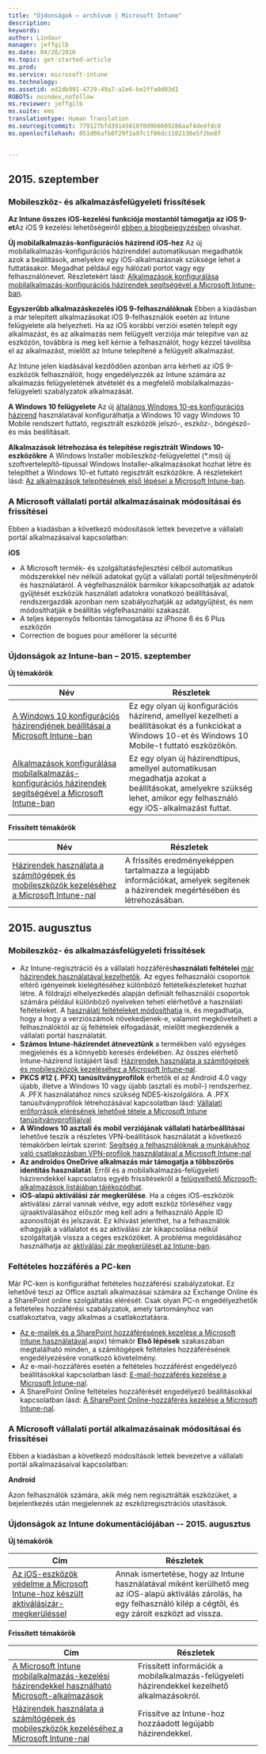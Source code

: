 ```yaml
---
title: "Újdonságok – archívum | Microsoft Intune"
description: 
keywords: 
author: Lindavr
manager: jeffgilb
ms.date: 04/28/2016
ms.topic: get-started-article
ms.prod: 
ms.service: microsoft-intune
ms.technology: 
ms.assetid: ed2db991-4729-49a7-a1e6-be2ffa0d03d1
ROBOTS: noindex,nofollow
ms.reviewer: jeffgilb
ms.suite: ems
translationtype: Human Translation
ms.sourcegitcommit: 779127bfd39145010f0d9b6609286aaf4dedfdc8
ms.openlocfilehash: 051d06afb0f29f2a97c1f06dc1102138e5f2be8f


---
```



## 2015. szeptember
### Mobileszköz- és alkalmazásfelügyeleti frissítések
**Az Intune összes iOS-kezelési funkciója mostantól támogatja az iOS 9-et**Az iOS 9 kezelési lehetőségeiről [ebben a blogbejegyzésben](http://blogs.technet.com/b/microsoftintune/archive/2015/09/09/day-zero-support-for-ios-9-with-intune.aspx) olvashat.

**Új mobilalkalmazás-konfigurációs házirend iOS-hez** Az új mobilalkalmazás-konfigurációs házirenddel automatikusan megadhatók azok a beállítások, amelyekre egy iOS-alkalmazásnak szüksége lehet a futtatásakor. Megadhat például egy hálózati portot vagy egy felhasználónevet. Részletekért lásd: [Alkalmazások konfigurálása mobilalkalmazás-konfigurációs házirendek segítségével a Microsoft Intune-ban](https://technet.microsoft.com/library/mt481447.aspx).

**Egyszerűbb alkalmazáskezelés iOS 9-felhasználóknak**
 Ebben a kiadásban a már telepített alkalmazásokat iOS 9-felhasználók esetén az Intune felügyelete alá helyezheti. Ha az iOS korábbi verziói esetén telepít egy alkalmazást, és az alkalmazás nem felügyelt verziója már telepítve van az eszközön, továbbra is meg kell kérnie a felhasználót, hogy kézzel távolítsa el az alkalmazást, mielőtt az Intune telepítené a felügyelt alkalmazást.

 Az Intune jelen kiadásával kezdődően azonban arra kérheti az iOS 9-eszközök felhasználóit, hogy engedélyezzék az Intune számára az alkalmazás felügyeletének átvételét és a megfelelő mobilalkalmazás-felügyeleti szabályzatok alkalmazását.

 **A Windows 10 felügyelete** Az új [általános Windows 10-es konfigurációs házirend](https://technet.microsoft.com/library/mt404697.aspx) használatával konfigurálhatja a Windows 10 vagy Windows 10 Mobile rendszert futtató, regisztrált eszközök jelszó-, eszköz-, böngésző- és más beállításait.

 **Alkalmazások létrehozása és telepítése regisztrált Windows 10-eszközökre** A Windows Installer mobileszköz-felügyelettel (*.msi) új szoftvertelepítő-típussal Windows Installer-alkalmazásokat hozhat létre és telepíthet a Windows 10-et futtató regisztrált eszközökre. A részletekért lásd: [Az alkalmazások telepítésének első lépései a Microsoft Intune-ban](https://technet.microsoft.com/library/dn646955.aspx).

### A Microsoft vállalati portál alkalmazásainak módosításai és frissítései
Ebben a kiadásban a következő módosítások lettek bevezetve a vállalati portál alkalmazásaival kapcsolatban:

**iOS**
* A Microsoft termék- és szolgáltatásfejlesztési célból automatikus módszerekkel név nélküli adatokat gyűjt a vállalati portál teljesítményéről és használatáról. A végfelhasználók bármikor kikapcsolhatják az adatok gyűjtését eszközük használati adatokra vonatkozó beállításával, rendszergazdák azonban nem szabályozhatják az adatgyűjtést, és nem módosíthatják e beállítás végfelhasználói szakaszát.
* A teljes képernyős felbontás támogatása az iPhone 6 és 6 Plus eszközön
* Correction de bogues pour améliorer la sécurité

### Újdonságok az Intune-ban – 2015. szeptember
**Új témakörök**

|Név|Részletek|
|----|--------|
|[A Windows 10 konfigurációs házirendjének beállításai a Microsoft Intune-ban](https://technet.microsoft.com/library/mt404697.aspx)|Ez egy olyan új konfigurációs házirend, amellyel kezelheti a beállításokat és a funkciókat a Windows 10-et és Windows 10 Mobile-t futtató eszközökön.
| [Alkalmazások konfigurálása mobilalkalmazás-konfigurációs házirendek segítségével a Microsoft Intune-ban](https://technet.microsoft.com/library/mt481447.aspx)|Ez egy olyan új házirendtípus, amellyel automatikusan megadhatja azokat a beállításokat, amelyekre szükség lehet, amikor egy felhasználó egy iOS-alkalmazást futtat. |

**Frissített témakörök**

|Név|Részletek|
|----|-------|
|[Házirendek használata a számítógépek és mobileszközök kezeléséhez a Microsoft Intune-nal](https://technet.microsoft.com/library/dn743712.aspx)|A frissítés eredményeképpen tartalmazza a legújabb információkat, amelyek segítenek a házirendek megértésében és létrehozásában.|

## 2015. augusztus
### Mobileszköz- és alkalmazásfelügyeleti frissítések
* Az Intune-regisztráció és a vállalati hozzáférés**használati feltételei** [már házirendek használatával kezelhetők](https://technet.microsoft.com/library/mt405893.aspx). Az egyes felhasználói csoportok eltérő igényeinek kielégítéséhez különböző feltételkészleteket hozhat létre. A földrajzi elhelyezkedés alapján definiált felhasználói csoportok számára például különböző nyelveken teheti elérhetővé a használati feltételeket. A [használati feltételeket módosíthatja](https://technet.microsoft.com/library/mt405893.aspx#BKMK_TCVers) is, és megadhatja, hogy a hogy a verziószámok növekedjenek-e, valamint megkövetelheti a felhasználóktól az új feltételek elfogadását, mielőtt megkezdenék a vállalati portál használatát.
* **Számos Intune-házirendet átneveztünk** a termékben való egységes megjelenés és a könnyebb keresés érdekében. Az összes elérhető Intune-házirend listájáért lásd: [Házirendek használata a számítógépek és mobileszközök kezeléséhez a Microsoft Intune-nal](https://technet.microsoft.com/library/dn743712.aspx).
* **PKCS #12 (. PFX) tanúsítványprofilok** érhetők el az Android 4.0 vagy újabb, illetve a Windows 10 vagy újabb (asztali és mobil-) rendszerhez. A .PFX használatához nincs szükség NDES-kiszolgálóra. A .PFX tanúsítványprofilok létrehozásával kapcsolatban lásd: [Vállalati erőforrások elérésének lehetővé tétele a Microsoft Intune tanúsítványprofiljaival](http://technet.microsoft.com/library/dn818904.aspx)
* **A Windows 10 asztali és mobil verziójának vállalati határbeállításai** lehetővé teszik a részletes VPN-beállítások használatát a következő témakörben leírtak szerint: [Segítség a felhasználóknak a munkájukhoz való csatlakozásban VPN-profilok használatával a Microsoft Intune-nal](https://technet.microsoft.com/library/dn818905.aspx)
* **Az androidos OneDrive alkalmazás már támogatja a többszörös identitás használatát**. Erről és a mobilalkalmazás-felügyeleti házirendekkel kapcsolatos egyéb frissítésekről a [felügyelhető Microsoft-alkalmazások listájában tájékozódhat](https://technet.microsoft.com/library/dn708489.aspx).
* **iOS-alapú aktiválási zár megkerülése**. Ha a céges iOS-eszközök aktiválási zárral vannak védve, egy adott eszköz törléséhez vagy újraaktiválásához először meg kell adni a felhasználó Apple ID azonosítóját és jelszavát. Ez kihívást jelenthet, ha a felhasználók elhagyják a vállalatot és az aktiválási zár kikapcsolása nélkül szolgáltatják vissza a céges eszközöket. A probléma megoldásához használhatja az [aktiválási zár megkerülését az Intune-ban](https://technet.microsoft.com/library/mt414176.aspx).

### Feltételes hozzáférés a PC-ken
Már PC-ken is konfigurálhat feltételes hozzáférési szabályzatokat. Ez lehetővé teszi az Office asztali alkalmazásai számára az Exchange Online és a SharePoint online szolgáltatás elérését.
Csak olyan PC-n engedélyezhetők a feltételes hozzáférési szabályzatok, amely tartományhoz van csatlakoztatva, vagy alkalmas a csatlakoztatásra.
* [Az e-mailek és a SharePoint hozzáférésének kezelése a Microsoft Intune használatával](http://technet.microsoft.com/library/dn818907).aspx) témakör **Első lépések** szakaszában megtalálható minden, a számítógépek feltételes hozzáférésének engedélyezésére vonatkozó követelmény.
* Az e-mail-hozzáférés esetén a feltételes hozzáférést engedélyező beállításokkal kapcsolatban lásd: [E-mail-hozzáférés kezelése a Microsoft Intune-nal](https://technet.microsoft.com/library/dn705841.aspx).
* A SharePoint Online feltételes hozzáférését engedélyező beállításokkal kapcsolatban lásd: [A SharePoint Online-hozzáférés kezelése a Microsoft Intune-nal](https://technet.microsoft.com/library/dn705844.aspx).

### A Microsoft vállalati portál alkalmazásainak módosításai és frissítései
Ebben a kiadásban a következő módosítások lettek bevezetve a vállalati portál alkalmazásaival kapcsolatban:

**Android**

Azon felhasználók számára, akik még nem regisztrálták eszközüket, a bejelentkezés után megjelennek az eszközregisztrációs utasítások.

### Újdonságok az Intune dokumentációjában -- 2015. augusztus
**Új témakörök**

|Cím|Részletek|
|-----|-------|
|[Az iOS-eszközök védelme a Microsoft Intune-hoz készült aktiválásizár-megkerüléssel](https://technet.microsoft.com/library/mt414176.aspx)|Annak ismertetése, hogy az Intune használatával miként kerülhető meg az iOS-alapú aktiválás zárolás, ha egy felhasználó kilép a cégtől, és egy zárolt eszközt ad vissza.|

**Frissített témakörök**

|Cím|Részletek|
|-----|-------|
|[A Microsoft Intune mobilalkalmazás-kezelési házirendekkel használható Microsoft-alkalmazások](https://technet.microsoft.com/library/dn708489.aspx)|Frissített információk a mobilalkalmazás-felügyeleti házirendekkel kezelhető alkalmazásokról.
|[Házirendek használata a számítógépek és mobileszközök kezeléséhez a Microsoft Intune-nal](http://technet.microsoft.com/library/dn743712.aspx)|Frissítve az Intune-hoz hozzáadott legújabb házirendekkel.|
<!---
## July 2015
July updates for Intune are limited to behind-the-scenes enhancements that allow us to continue providing you with a high-quality service experience. New features are not included in this service update.

### Intune Onboarding benefit
Microsoft offers the Intune Onboarding benefit for eligible plans. The Onboarding benefit lets you work remotely with Microsoft specialists to get your Intune environment ready for use. For more information, see [Microsoft Intune Onboarding benefit description](https://technet.microsoft.com/library/mt228266.aspx)
### Changes and updates to Microsoft Company Portal apps
The following changes have been made to the company portal apps in this release.

**Android**

Microsoft automatically collects anonymous data about the performance and use of the company portal to improve Microsoft products and services. End users can turn off data collection by using the Usage Data setting on their device, but administrators have no control over the data collection and cannot change the end user’s selection for this setting.--->



<!--HONumber=Jun16_HO4-->


